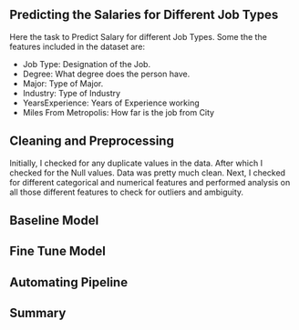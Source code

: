 
## Predicting the Salaries for Different Job Types
Here the task to Predict Salary for different Job Types. Some the the features included in the dataset are:
* Job Type: Designation of the Job.
* Degree: What degree does the person have.
* Major: Type of Major.
* Industry: Type of Industry
* YearsExperience: Years of Experience working
* Miles From Metropolis: How far is the job from City

## Cleaning and Preprocessing
Initially, I checked for any duplicate values in the data. After which I checked for the Null values. Data was pretty much clean. Next, I checked for different categorical and numerical features and performed analysis on all those different features to check for outliers and ambiguity.

## Baseline Model

## Fine Tune Model

## Automating Pipeline

## Summary
